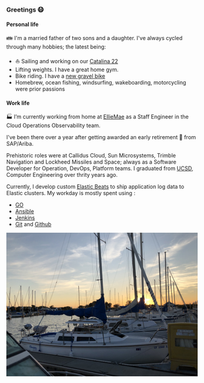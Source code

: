 ### Greetings :mask:

#### Personal life
:family: I'm a married father of two sons and a daughter.
I've always cycled through many hobbies; the latest being:
- :sailboat: Sailing and working on our [Catalina 22](http://sailingmagazine.net/article-1720-catalina-22.html)
- Lifting weights. I have a great home gym.
- Bike riding. I have a [new gravel bike](https://nsbikeusa.com/products/rag-2)
- Homebrew, ocean fishing, windsurfing, wakeboarding, motorcycling were prior passions

#### Work life
:factory: I’m currently working from home at [EllieMae](https://www.elliemae.com) as a Staff Engineer in the Cloud Operations Observability team.

  I've been there over a year after getting awarded an early retirement :bank: from SAP/Ariba.
  
  Prehistoric roles were at Callidus Cloud, Sun Microsystems, Trimble Navigation and Lockheed Missiles and Space; always as a Software Developer for Operation, DevOps, Platform teams. I graduated from [UCSD](https://ucsd.edu), Computer Engineering over thrity years ago.
  
  Currently, I develop custom [Elastic Beats](https://www.elastic.co/beats) to ship application log data to Elastic clusters. My workday is mostly spent using :
- [GO](https://golang.org)
- [Ansible](https://github.com/ansible/ansible)
- [Jenkins](https://www.jenkins.io)
- [Git](https://git-scm.com) and [Github](https://github.com)

![Chappy](assets/img/catalina22.jpg "Chappy")



<!--
**richard-mauri/richard-mauri** is a ✨ _special_ ✨ repository because its `README.md` (this file) appears on your GitHub profile.

Here are some ideas to get you started:

- 🔭 I’m currently working on ...
- 🌱 I’m currently learning ...
- 👯 I’m looking to collaborate on ...
- 🤔 I’m looking for help with ...
- 💬 Ask me about ...
- 📫 How to reach me: ...
- 😄 Pronouns: ...
- ⚡ Fun fact: ...
-->
